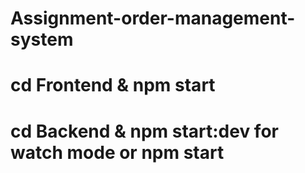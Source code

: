 # Assignment-order-management-system

<!-- To Start Frontend server -->

# cd Frontend & npm start

<!-- To Start Backend server -->

# cd Backend & npm start:dev for watch mode or npm start